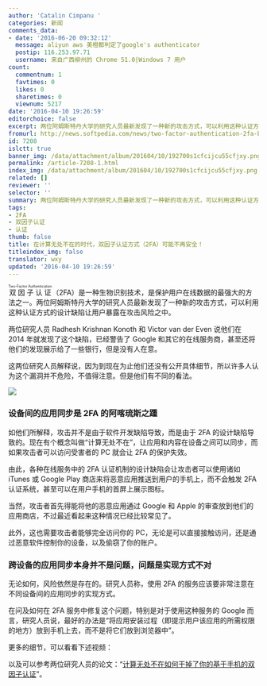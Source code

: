```yaml
---
author: 'Catalin Cimpanu '
categories: 新闻
comments_data:
- date: '2016-06-20 09:32:12'
  message: aliyun aws 美橙都判定了google's authenticator
  postip: 116.253.97.71
  username: 来自广西柳州的 Chrome 51.0|Windows 7 用户
count:
  commentnum: 1
  favtimes: 0
  likes: 0
  sharetimes: 0
  viewnum: 5217
date: '2016-04-10 19:26:59'
editorchoice: false
excerpt: 两位阿姆斯特丹大学的研究人员最新发现了一种新的攻击方式，可以利用这种认证方式的设计缺陷让用户暴露在攻击风险之中。
fromurl: http://news.softpedia.com/news/two-factor-authentication-2fa-broken-by-new-simple-attack-502756.shtml
id: 7208
islctt: true
banner_img: /data/attachment/album/201604/10/192700s1cfcijcu55cfjxy.png
permalink: /article-7208-1.html
index_img: /data/attachment/album/201604/10/192700s1cfcijcu55cfjxy.png.thumb.jpg
related: []
reviewer: ''
selector: ''
summary: 两位阿姆斯特丹大学的研究人员最新发现了一种新的攻击方式，可以利用这种认证方式的设计缺陷让用户暴露在攻击风险之中。
tags:
- 2FA
- 双因子认证
- 认证
thumb: false
title: 在计算无处不在的时代，双因子认证方式（2FA）可能不再安全！
titleindex_img: false
translator: wxy
updated: '2016-04-10 19:26:59'
---
```


<ruby> 双因子认证 <rp>  （ </rp> <rt>  Two-Factor Authentication </rt> <rp>  ） </rp></ruby>（2FA）是一种生物识别技术，是保护用户在线数据的最强大的方法之一。两位阿姆斯特丹大学的研究人员最新发现了一种新的攻击方式，可以利用这种认证方式的设计缺陷让用户暴露在攻击风险之中。


两位研究人员 Radhesh Krishnan Konoth 和 Victor van der Even 说他们在 2014 年就发现了这个缺陷，已经警告了 Google 和其它的在线服务商，甚至还将他们的发现展示给了一些银行，但是没有人在意。


这两位研究人员解释说，因为到现在为止他们还没有公开具体细节，所以许多人认为这个漏洞并不危险，不值得注意。但是他们有不同的看法。


![](/data/attachment/album/201604/10/192700s1cfcijcu55cfjxy.png)


### 设备间的应用同步是 2FA 的阿喀琉斯之踵


如他们所解释，攻击并不是由于软件开发缺陷导致，而是由于 2FA 的设计缺陷导致的。现在有个概念叫做“计算无处不在”，让应用和内容在设备之间可以同步，而如果攻击者可以访问受害者的 PC 就会让 2FA 的保护失效。


由此，各种在线服务中的 2FA 认证机制的设计缺陷会让攻击者可以使用诸如 iTunes 或 Google Play 商店来将恶意应用推送到用户的手机上，而不会触发 2FA 认证系统，甚至可以在用户手机的首屏上展示图标。


当然，攻击者首先得能将他的恶意应用通过 Google 和 Apple 的审查放到他们的应用商店，不过最近看起来这种情况已经比较常见了。


此外，这也需要攻击者能够完全访问你的 PC，无论是可以直接接触访问，还是通过恶意软件控制你的设备，以及偷窃了你的账户。


### 跨设备的应用同步本身并不是问题，问题是实现方式不对


无论如何，风险依然是存在的。研究人员称，使用 2FA 的服务应该要非常注意在不同设备间的应用同步的实现方式。


在问及如何在 2FA 服务中修复这个问题，特别是对于使用这种服务的 Google 而言，研究人员说，最好的办法是“将应用安装过程（即提示用户该应用的所需权限的地方）放到手机上去，而不是将它们放到浏览器中”。


更多的细节，可以看看下述视频：







以及可以参考两位研究人员的论文：“[计算无处不在如何干掉了你的基于手机的双因子认证](http://fc16.ifca.ai/preproceedings/24_Konoth.pdf)”。